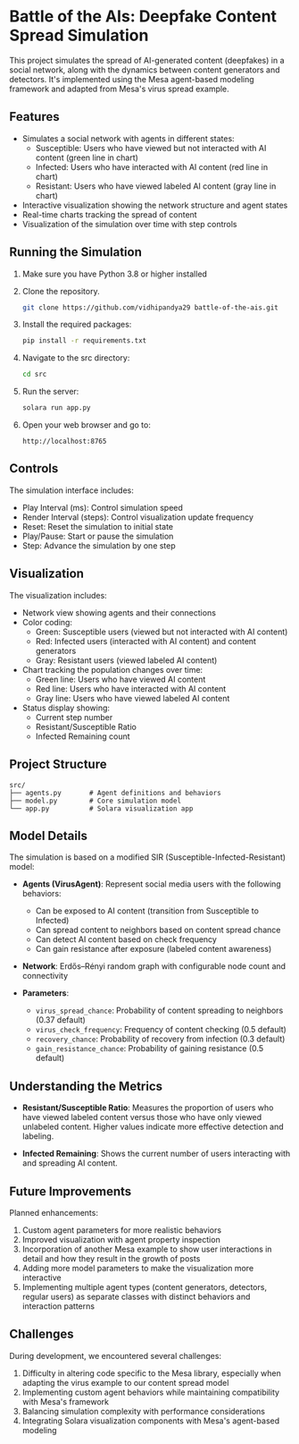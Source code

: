 # Battle of the AIs: Deepfake Content Spread Simulation

This project simulates the spread of AI-generated content (deepfakes) in a social network, along with the dynamics between content generators and detectors. It's implemented using the Mesa agent-based modeling framework and adapted from Mesa's virus spread example.

## Features

- Simulates a social network with agents in different states:
  - Susceptible: Users who have viewed but not interacted with AI content (green line in chart)
  - Infected: Users who have interacted with AI content (red line in chart)
  - Resistant: Users who have viewed labeled AI content (gray line in chart)
- Interactive visualization showing the network structure and agent states
- Real-time charts tracking the spread of content
- Visualization of the simulation over time with step controls

## Running the Simulation
1. Make sure you have Python 3.8 or higher installed

2. Clone the repository.
    ```bash
    git clone https://github.com/vidhipandya29 battle-of-the-ais.git
    ```
3. Install the required packages:
    ```bash
    pip install -r requirements.txt
    ```

4. Navigate to the src directory:
    ```bash
    cd src
    ```

5. Run the server:
    ```bash
    solara run app.py
    ```

6. Open your web browser and go to:
    ```
    http://localhost:8765
    ```

## Controls

The simulation interface includes:
- Play Interval (ms): Control simulation speed
- Render Interval (steps): Control visualization update frequency
- Reset: Reset the simulation to initial state
- Play/Pause: Start or pause the simulation
- Step: Advance the simulation by one step

## Visualization

The visualization includes:
- Network view showing agents and their connections
- Color coding:
  - Green: Susceptible users (viewed but not interacted with AI content)
  - Red: Infected users (interacted with AI content) and content generators
  - Gray: Resistant users (viewed labeled AI content)
- Chart tracking the population changes over time:
  - Green line: Users who have viewed AI content
  - Red line: Users who have interacted with AI content
  - Gray line: Users who have viewed labeled AI content
- Status display showing:
  - Current step number
  - Resistant/Susceptible Ratio
  - Infected Remaining count

## Project Structure

```
src/
├── agents.py       # Agent definitions and behaviors
├── model.py        # Core simulation model
└── app.py          # Solara visualization app

```

## Model Details

The simulation is based on a modified SIR (Susceptible-Infected-Resistant) model:

- **Agents (VirusAgent)**: Represent social media users with the following behaviors:
  - Can be exposed to AI content (transition from Susceptible to Infected)
  - Can spread content to neighbors based on content spread chance
  - Can detect AI content based on check frequency
  - Can gain resistance after exposure (labeled content awareness)

- **Network**: Erdős–Rényi random graph with configurable node count and connectivity

- **Parameters**:
  - `virus_spread_chance`: Probability of content spreading to neighbors (0.37 default)
  - `virus_check_frequency`: Frequency of content checking (0.5 default)
  - `recovery_chance`: Probability of recovery from infection (0.3 default)
  - `gain_resistance_chance`: Probability of gaining resistance (0.5 default)

## Understanding the Metrics

- **Resistant/Susceptible Ratio**: Measures the proportion of users who have viewed labeled content versus those who have only viewed unlabeled content. Higher values indicate more effective detection and labeling.

- **Infected Remaining**: Shows the current number of users interacting with and spreading AI content.

## Future Improvements

Planned enhancements:
1. Custom agent parameters for more realistic behaviors
2. Improved visualization with agent property inspection
3. Incorporation of another Mesa example to show user interactions in detail and how they result in the growth of posts
4. Adding more model parameters to make the visualization more interactive
5. Implementing multiple agent types (content generators, detectors, regular users) as separate classes with distinct behaviors and interaction patterns

## Challenges

During development, we encountered several challenges:

1. Difficulty in altering code specific to the Mesa library, especially when adapting the virus example to our content spread model
2. Implementing custom agent behaviors while maintaining compatibility with Mesa's framework
3. Balancing simulation complexity with performance considerations
4. Integrating Solara visualization components with Mesa's agent-based modeling
